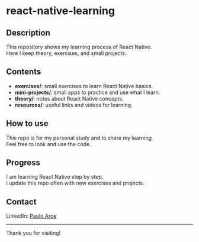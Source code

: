 # react-native-learning

## Description

This repository shows my learning process of React Native.  
Here I keep theory, exercises, and small projects.

## Contents

- **exercises/**: small exercises to learn React Native basics.
- **mini-projects/**: small apps to practice and use what I learn.
- **theory/**: notes about React Native concepts.
- **resources/**: useful links and videos for learning.

## How to use

This repo is for my personal study and to share my learning.  
Feel free to look and use the code.

## Progress

I am learning React Native step by step.  
I update this repo often with new exercises and projects.

## Contact

LinkedIn: [Paulo Arce](https://www.linkedin.com/in/paulo-arce)

---

Thank you for visiting!
